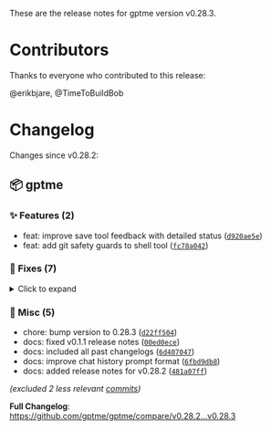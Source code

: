 These are the release notes for gptme version v0.28.3.

# Contributors

Thanks to everyone who contributed to this release:

@erikbjare, @TimeToBuildBob

# Changelog

Changes since v0.28.2:


## 📦 gptme

### ✨ Features (2)

 - feat: improve save tool feedback with detailed status ([`d920ae5e`](https://github.com/gptme/gptme/commit/d920ae5e))
 - feat: add git safety guards to shell tool ([`fc78a042`](https://github.com/gptme/gptme/commit/fc78a042))

### 🐛 Fixes (7)
<details><summary>Click to expand</summary>
<p>

 - fix: update CI anthropic model to claude-3-5-haiku ([`28d9367c`](https://github.com/gptme/gptme/commit/28d9367c))
 - fix(shell): denylist should not trigger on content in quoted strings or heredocs ([`0ce788a2`](https://github.com/gptme/gptme/commit/0ce788a2))
 - fix(shell): improve denylist patterns for git commands ([`5e6bdc97`](https://github.com/gptme/gptme/commit/5e6bdc97))
 - fix: prevent premature code block closure during streaming with nested blocks ([#657](https://github.com/gptme/gptme/issues/657)) ([`55fedb76`](https://github.com/gptme/gptme/commit/55fedb76))
 - fix: change default/recommended model to Sonnet 4.5 ([`21de08ce`](https://github.com/gptme/gptme/commit/21de08ce))
 - fix: use dateutil.parser.isoparse for all datetime parsing ([`f6f3de5e`](https://github.com/gptme/gptme/commit/f6f3de5e))
 - fix: use dateutil.parser.isoparse instead of datetime.fromisoformat ([`934384dc`](https://github.com/gptme/gptme/commit/934384dc))

</p>
</details>

### 🔨 Misc (5)

 - chore: bump version to 0.28.3 ([`d22ff504`](https://github.com/gptme/gptme/commit/d22ff504))
 - docs: fixed v0.1.1 release notes ([`00ed0ece`](https://github.com/gptme/gptme/commit/00ed0ece))
 - docs: included all past changelogs ([`6d407047`](https://github.com/gptme/gptme/commit/6d407047))
 - docs: improve chat history prompt format ([`6fbd9db8`](https://github.com/gptme/gptme/commit/6fbd9db8))
 - docs: added release notes for v0.28.2 ([`481a07ff`](https://github.com/gptme/gptme/commit/481a07ff))

*(excluded 2 less relevant [commits](https://github.com/gptme/gptme/compare/v0.28.2...v0.28.3))*

**Full Changelog**: https://github.com/gptme/gptme/compare/v0.28.2...v0.28.3
